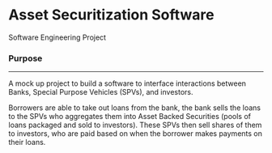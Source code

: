 # Asset Securitization Software
Software Engineering Project

### Purpose
----
A mock up project to build a software to interface interactions between Banks, Special Purpose Vehicles (SPVs), and investors. 

Borrowers are able to take out loans from the bank, the bank sells the loans to the SPVs who aggregates them into Asset Backed Securities (pools of loans packaged and sold to investors). These SPVs then sell shares of them to investors, who are paid based on when the borrower makes payments on their loans.

